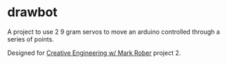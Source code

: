 drawbot
===

A project to use 2 9 gram servos to move an arduino controlled through a series of points.

Designed for [Creative Engineering w/ Mark Rober](https://studio.com/mark-rober-engineering) project 2.
